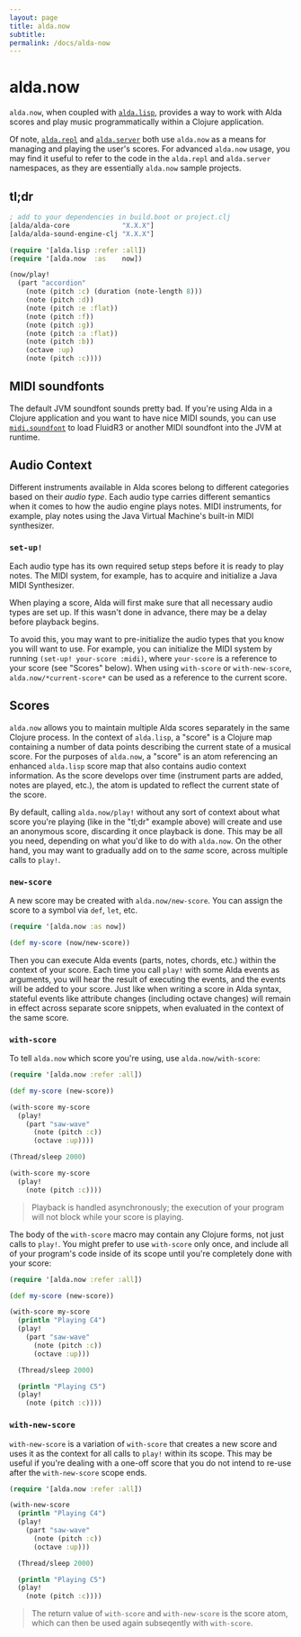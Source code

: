 ```yaml
---
layout: page
title: alda.now
subtitle: 
permalink: /docs/alda-now
---
```


# alda.now

`alda.now`, when coupled with [`alda.lisp`](../docs/alda-lisp), provides a way to work with Alda scores and play music programmatically within a Clojure application.

Of note, [`alda.repl`](../docs/alda-repl) and [`alda.server`](../docs/alda-server) both use `alda.now` as a means for managing and playing the user's scores. For advanced `alda.now` usage, you may find it useful to refer to the code in the `alda.repl` and `alda.server` namespaces, as they are essentially `alda.now` sample projects.

## tl;dr

```clojure
; add to your dependencies in build.boot or project.clj
[alda/alda-core             "X.X.X"]
[alda/alda-sound-engine-clj "X.X.X"]
```

```clojure
(require '[alda.lisp :refer :all])
(require '[alda.now  :as    now])

(now/play!
  (part "accordion"
    (note (pitch :c) (duration (note-length 8)))
    (note (pitch :d))
    (note (pitch :e :flat))
    (note (pitch :f))
    (note (pitch :g))
    (note (pitch :a :flat))
    (note (pitch :b))
    (octave :up)
    (note (pitch :c))))
```

## MIDI soundfonts

The default JVM soundfont sounds pretty bad. If you're using Alda in a Clojure application and you want to have nice MIDI sounds, you can use [`midi.soundfont`](https://github.com/daveyarwood/midi.soundfont) to load FluidR3 or another MIDI soundfont into the JVM at runtime.

## Audio Context

Different instruments available in Alda scores belong to different categories based on their *audio type*. Each audio type carries different semantics when it comes to how the audio engine plays notes. MIDI instruments, for example, play notes using the Java Virtual Machine's built-in MIDI synthesizer.

### `set-up!`

Each audio type has its own required setup steps before it is ready to play notes. The MIDI system, for example, has to acquire and initialize a Java MIDI Synthesizer.

When playing a score, Alda will first make sure that all necessary audio types are set up. If this wasn't done in advance, there may be a delay before playback begins.

To avoid this, you may want to pre-initialize the audio types that you know you will want to use. For example, you can initialize the MIDI system by running `(set-up! your-score :midi)`, where `your-score` is a reference to your score (see "Scores" below). When using `with-score` or `with-new-score`, `alda.now/*current-score*` can be used as a reference to the current score.

## Scores

`alda.now` allows you to maintain multiple Alda scores separately in the same Clojure process. In the context of `alda.lisp`, a "score" is a Clojure map containing a number of data points describing the current state of a musical score. For the purposes of `alda.now`, a "score" is an atom referencing an enhanced `alda.lisp` score map that also contains audio context information. As the score develops over time (instrument parts are added, notes are played, etc.), the atom is updated to reflect the current state of the score.

By default, calling `alda.now/play!` without any sort of context about what score you're playing (like in the "tl;dr" example above) will create and use an anonymous score, discarding it once playback is done. This may be all you need, depending on what you'd like to do with `alda.now`. On the other hand, you may want to gradually add on to the *same* score, across multiple calls to `play!`.

### `new-score`

A new score may be created with `alda.now/new-score`. You can assign the score to a symbol via `def`, `let`, etc.

```clojure
(require '[alda.now :as now])

(def my-score (now/new-score))
```

Then you can execute Alda events (parts, notes, chords, etc.) within the context of your score. Each time you call `play!` with some Alda events as arguments, you will hear the result of executing the events, and the events will be added to your score. Just like when writing a score in Alda syntax, stateful events like attribute changes (including octave changes) will remain in effect across separate score snippets, when evaluated in the context of the same score.

### `with-score`

To tell `alda.now` which score you're using, use `alda.now/with-score`:

```clojure
(require '[alda.now :refer :all])

(def my-score (new-score))

(with-score my-score
  (play!
    (part "saw-wave"
      (note (pitch :c))
      (octave :up))))

(Thread/sleep 2000)

(with-score my-score
  (play!
    (note (pitch :c))))
```

> Playback is handled asynchronously; the execution of your program will not block while your score is playing.

The body of the `with-score` macro may contain any Clojure forms, not just calls to `play!`. You might prefer to use `with-score` only once, and include all of your program's code inside of its scope until you're completely done with your score:

```clojure
(require '[alda.now :refer :all])

(def my-score (new-score))

(with-score my-score
  (println "Playing C4")
  (play!
    (part "saw-wave"
      (note (pitch :c))
      (octave :up)))

  (Thread/sleep 2000)

  (println "Playing C5")
  (play!
    (note (pitch :c))))
```

### `with-new-score`

`with-new-score` is a variation of `with-score` that creates a new score and uses it as the context for all calls to `play!` within its scope. This may be useful if you're dealing with a one-off score that you do not intend to re-use after the `with-new-score` scope ends.

```clojure
(require '[alda.now :refer :all])

(with-new-score
  (println "Playing C4")
  (play!
    (part "saw-wave"
      (note (pitch :c))
      (octave :up)))

  (Thread/sleep 2000)

  (println "Playing C5")
  (play!
    (note (pitch :c))))
```

> The return value of `with-score` and `with-new-score` is the score atom, which can then be used again subseqently with `with-score`.

